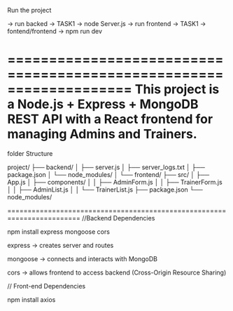 Run the project

-> run backed -> TASK1 ->  node Server.js
-> run frontend -> TASK1 -> fontend/frontend  ->  npm run dev

===================================================================
This project is a Node.js + Express + MongoDB REST API with a React frontend for managing Admins and Trainers.
===================================================================

folder Structure

project/
├── backend/
│   ├── server.js
│   ├── server_logs.txt
│   ├── package.json
│   └── node_modules/
│
└── frontend/
    ├── src/
    │   ├── App.js
    │   ├── components/
    │   │   ├── AdminForm.js
    │   │   ├── TrainerForm.js
    │   │   ├── AdminList.js
    │   │   └── TrainerList.js
    ├── package.json
    └── node_modules/

========================================================================
//Backend Dependencies

npm install express mongoose cors

express → creates server and routes

mongoose → connects and interacts with MongoDB

cors → allows frontend to access backend (Cross-Origin Resource Sharing)

// Front-end Dependencies

npm install axios


